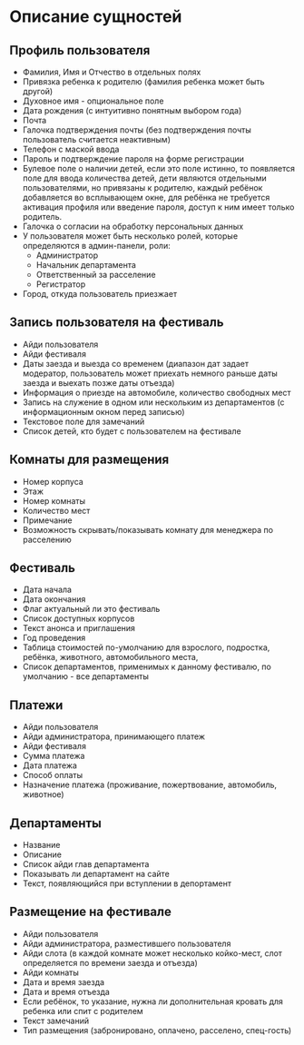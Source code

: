 # Описание сущностей

## Профиль пользователя
- Фамилия, Имя и Отчество в отдельных полях
- Привязка ребенка к родителю (фамилия ребенка может быть другой)
- Духовное имя - опциональное поле
- Дата рождения (с интуитивно понятным выбором года)
- Почта
- Галочка подтверждения почты (без подтверждения почты пользователь считается неактивным)
- Телефон с маской ввода
- Пароль и подтверждение пароля на форме регистрации
- Булевое поле о наличии детей, если это поле истинно, то появляется поле для ввода количества детей, дети являются отдельными пользователями, но привязаны к родителю, каждый ребёнок добавляется во всплывающем окне, для ребёнка не требуется активация профиля или введение пароля, доступ к ним имеет только родитель.
- Галочка о согласии на обработку персональных данных
- У пользователя может быть несколько ролей, которые определяются в админ-панели, роли:
  - Администратор
  - Начальник департамента
  - Ответственный за расселение
  - Регистратор
- Город, откуда пользователь приезжает

## Запись пользователя на фестиваль
- Айди пользователя
- Айди фестиваля
- Даты заезда и выезда со временем (диапазон дат задает модератор, пользователь может приехать немного раньше даты заезда и выехать позже даты отъезда)
- Информация о приезде на автомобиле, количество свободных мест
- Запись на служение в одном или нескольким из департаментов (с информационным окном перед записью)
- Текстовое поле для замечаний
- Список детей, кто будет с пользователем на фестивале

## Комнаты для размещения
- Номер корпуса
- Этаж
- Номер комнаты
- Количество мест
- Примечание
- Возможность скрывать/показывать комнату для менеджера по расселению

## Фестиваль
- Дата начала
- Дата окончания
- Флаг актуальный ли это фестиваль
- Список доступных корпусов
- Текст анонса и приглашения
- Год проведения
- Таблица стоимостей по-умолчанию для взрослого, подростка, ребёнка, животного, автомобильного места,
- Список департаментов, применимых к данному фестивалю, по умолчанию - все департаменты

## Платежи
- Айди пользователя
- Айди администратора, принимающего платеж
- Айди фестиваля
- Сумма платежа
- Дата платежа
- Способ оплаты
- Назначение платежа (проживание, пожертвование, автомобиль, животное)

## Департаменты
- Название
- Описание
- Список айди глав департамента
- Показывать ли департамент на сайте
- Текст, появляющийся при вступлении в депортамент

## Размещение на фестивале
- Айди пользователя
- Айди администратора, разместившего пользователя
- Айди слота (в каждой комнате может несколько койко-мест, слот определяется по времени заезда и отъезда)
- Айди комнаты
- Дата и время заезда
- Дата и время отъезда
- Если ребёнок, то указание, нужна ли дополнительная кровать для ребенка или спит с родителем
- Текст замечаний
- Тип размещения (забронировано, оплачено, расселено, спец-гость)